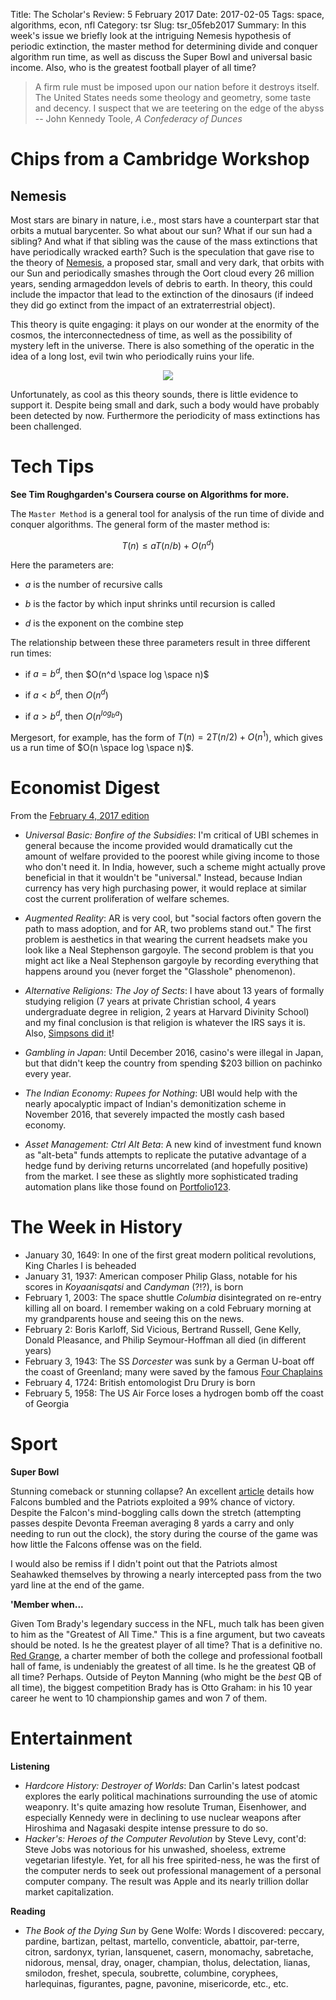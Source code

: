 Title: The Scholar's Review: 5 February 2017
Date: 2017-02-05
Tags: space, algorithms, econ, nfl
Category: tsr
Slug: tsr_05feb2017
Summary: In this week's issue we briefly look at the intriguing Nemesis hypothesis of periodic extinction, the master method for determining divide and conquer algorithm run time, as well as discuss the Super Bowl and universal basic income. Also, who is the greatest football player of all time?

>A firm rule must be imposed upon our nation before it destroys itself. The United States needs some theology and geometry, some taste and decency. I suspect that we are teetering on the edge of the abyss
>-- John Kennedy Toole, *A Confederacy of Dunces*



# Chips from a Cambridge Workshop

## Nemesis

Most stars are binary in nature, i.e., most stars have a counterpart star that orbits a mutual barycenter. So what about our sun? What if our sun had a sibling? And what if that sibling was the cause of the mass extinctions that have periodically wracked earth? Such is the speculation that gave rise to the theory of [Nemesis](http://www.wikiwand.com/en/Nemesis_(hypothetical_star)), a proposed star, small and very dark, that orbits with our Sun and periodically smashes through the Oort cloud every 26 million years, sending armageddon levels of debris to earth. In theory, this could include the impactor that lead to the extinction of the dinosaurs (if indeed they did go extinct from the impact of an extraterrestrial object).

This theory is quite engaging: it plays on our wonder at the enormity of the cosmos, the interconnectedness of time, as well as the possibility of mystery left in the universe. There is also something of the operatic in the idea of a long lost, evil twin who periodically ruins your life.

<p align="center">

<img src="http://news.nationalgeographic.com/news/2006/03/images/060323_brown_dwarf_big.jpg">

</p>

Unfortunately, as cool as this theory sounds, there is little evidence to support it. Despite being small and dark, such a body would have probably been detected by now. Furthermore the periodicity of mass extinctions has been challenged.

# Tech Tips

**See Tim Roughgarden's Coursera course on Algorithms for more.**

The `Master Method` is a general tool for analysis of the run time of divide and conquer algorithms. The general form of the master method is:

$$
T(n) \leq a T(n/b) + O(n^d)
$$

Here the parameters are:

* $a$ is the number of recursive calls

* $b$ is the factor by which input shrinks until recursion is called

* $d$ is the exponent on the combine step

The relationship between these three parameters result in three different run times:

* if $a=b^d$, then $O(n^d \space log \space n)$

* if $a<b^d$, then $O(n^d)$

* if $a>b^d$, then $O(n^{log_b a})$

Mergesort, for example, has the form of $T(n)=2 T(n/2)+O(n^1)$, which gives us a run time of $O(n \space log \space n)$.


# Economist Digest

From the [February 4, 2017 edition](http://www.economist.com/printedition/2017-02-04)

* *Universal Basic: Bonfire of the Subsidies*: I'm critical of UBI schemes in general because the income provided would dramatically cut the amount of welfare provided to the poorest while giving income to those who don't need it. In India, however, such a scheme might actually prove beneficial in that it wouldn't be "universal." Instead, because Indian currency has very high purchasing power, it would replace at similar cost the current proliferation of welfare schemes.

* *Augmented Reality*: AR is very cool, but "social factors often govern the path to mass adoption, and for AR, two problems stand out." The first problem is aesthetics in that wearing the current headsets make you look like a Neal Stephenson gargoyle. The second problem is that you might act like a Neal Stephenson gargoyle by recording everything that happens around you (never forget the "Glasshole" phenomenon).

* *Alternative Religions: The Joy of Sects*: I have about 13 years of formally studying religion (7 years at private Christian school, 4 years undergraduate degree in religion, 2 years at Harvard Divinity School) and my final conclusion is that religion is whatever the IRS says it is. Also, [Simpsons did it](http://www.wikiwand.com/en/The_Joy_of_Sect)!

* *Gambling in Japan*: Until December 2016, casino's were illegal in Japan, but that didn't keep the country from spending $203 billion on pachinko every year.

* *The Indian Economy: Rupees for Nothing*: UBI would help with the nearly apocalyptic impact of Indian's demonitization scheme in November 2016, that severely impacted the mostly cash based economy.

* *Asset Management: Ctrl Alt Beta*: A new kind of investment fund known as "alt-beta" funds attempts to replicate the putative advantage of a hedge fund by deriving returns uncorrelated (and hopefully positive) from the market. I see these as slightly more sophisticated trading automation plans like those found on [Portfolio123](https://www.portfolio123.com).

# The Week in History

* January 30, 1649: In one of the first great modern political revolutions, King Charles I is beheaded
* January 31, 1937: American composer Philip Glass, notable for his scores in *Koyaanisqatsi* and *Candyman* (?!?), is born
* February 1, 2003: The space shuttle *Columbia* disintegrated on re-entry killing all on board. I remember waking on a cold February morning at my grandparents house and seeing this on the news.
* February 2: Boris Karloff, Sid Vicious, Bertrand Russell, Gene Kelly, Donald Pleasance, and Philip Seymour-Hoffman all died (in different years)
* February 3, 1943: The SS *Dorcester* was sunk by a German U-boat off the coast of Greenland; many were saved by the famous [Four Chaplains](http://www.wikiwand.com/en/Four_Chaplains#/Sinking_of_the_Dorchester)
* February 4, 1724: British entomologist Dru Drury is born
* February 5, 1958: The US Air Force loses a hydrogen bomb off the coast of Georgia

# Sport

**Super Bowl**

Stunning comeback or stunning collapse? An excellent [article](https://fivethirtyeight.com/features/about-those-falcons-play-calls/) details how Falcons bumbled and the Patriots exploited a 99% chance of victory. Despite the Falcon's mind-boggling calls down the stretch (attempting passes despite Devonta Freeman averaging 8 yards a carry and only needing to run out the clock), the story during the course of the game was how little the Falcons offense was on the field.

I would also be remiss if I didn't point out that the Patriots almost Seahawked themselves by throwing a nearly intercepted pass from the two yard line at the end of the game.

**'Member when...**

Given Tom Brady's legendary success in the NFL, much talk has been given to him as the "Greatest of All Time." This is a fine argument, but two caveats should be noted. Is he the greatest player of all time? That is a definitive no. [Red Grange](http://www.wikiwand.com/en/Red_Grange), a charter member of both the college and professional football hall of fame, is undeniably the greatest of all time. Is he the greatest QB of all time? Perhaps. Outside of Peyton Manning (who might be the *best* QB of all time), the biggest competition Brady has is Otto Graham: in his 10 year career he went to 10 championship games and won 7 of them.

# Entertainment

**Listening**

* *Hardcore History: Destroyer of Worlds*: Dan Carlin's latest podcast explores the early political machinations surrounding the use of atomic weaponry. It's quite amazing how resolute Truman, Eisenhower, and especially Kennedy were in declining to use nuclear weapons after Hiroshima and Nagasaki despite intense pressure to do so.
* *Hacker's: Heroes of the Computer Revolution* by Steve Levy, cont'd: Steve Jobs was notorious for his unwashed, shoeless, extreme vegetarian lifestyle. Yet, for all his free spirited-ness, he was the first of the computer nerds to seek out professional management of a personal computer company. The result was Apple and its nearly trillion dollar market capitalization.

**Reading**

* *The Book of the Dying Sun* by Gene Wolfe: Words I discovered: peccary, pardine, bartizan, peltast, martello, conventicle, abattoir, par-terre, citron, sardonyx, tyrian, lansquenet, casern, monomachy, sabretache, nidorous, mensal, dray, onager, champian, tholus, delectation, lianas, smilodon, freshet, specula, soubrette, columbine, coryphees, harlequinas, figurantes, pagne, pavonine, misericorde, etc., etc.
